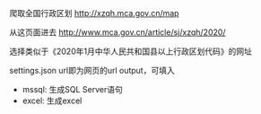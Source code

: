 爬取全国行政区划
http://xzqh.mca.gov.cn/map

从这页面进去
http://www.mca.gov.cn/article/sj/xzqh/2020/

选择类似于《2020年1月中华人民共和国县以上行政区划代码》的网址

settings.json
url即为网页的url
output，可填入
- mssql: 生成SQL Server语句
- excel: 生成excel